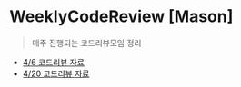 # WeeklyCodeReview [Mason]
> 매주 진행되는 코드리뷰모임 정리

* [4/6 코드리뷰 자료](https://github.com/myssun0325/WeeklyCodeReview/blob/master/%EC%A2%8C%ED%91%9C%EA%B3%84%EC%82%B0%EA%B8%B0_%EC%BD%94%EB%93%9C%EC%84%A4%EA%B3%84_0406.key)
* [4/20 코드리뷰 자료](jsonparser_step2_0420)